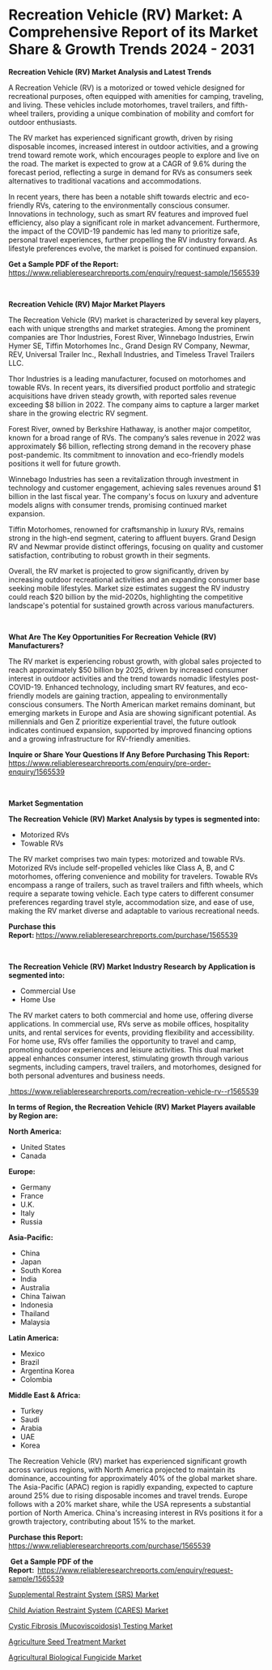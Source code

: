 <p><h1>Recreation Vehicle (RV) Market: A Comprehensive Report of its Market Share & Growth Trends 2024 - 2031</h1></p><p><strong>Recreation Vehicle (RV) Market Analysis and Latest Trends</strong></p>
<p><p>A Recreation Vehicle (RV) is a motorized or towed vehicle designed for recreational purposes, often equipped with amenities for camping, traveling, and living. These vehicles include motorhomes, travel trailers, and fifth-wheel trailers, providing a unique combination of mobility and comfort for outdoor enthusiasts.</p><p>The RV market has experienced significant growth, driven by rising disposable incomes, increased interest in outdoor activities, and a growing trend toward remote work, which encourages people to explore and live on the road. The market is expected to grow at a CAGR of 9.6% during the forecast period, reflecting a surge in demand for RVs as consumers seek alternatives to traditional vacations and accommodations. </p><p>In recent years, there has been a notable shift towards electric and eco-friendly RVs, catering to the environmentally conscious consumer. Innovations in technology, such as smart RV features and improved fuel efficiency, also play a significant role in market advancement. Furthermore, the impact of the COVID-19 pandemic has led many to prioritize safe, personal travel experiences, further propelling the RV industry forward. As lifestyle preferences evolve, the market is poised for continued expansion.</p></p>
<p><strong>Get a Sample PDF of the Report:&nbsp;</strong> <a href="https://www.reliableresearchreports.com/enquiry/request-sample/1565539?utm_campaign=10&utm_medium=2&utm_source=Github&utm_content=ia&utm_term=03112024&utm_id=recreation-vehicle-rv">https://www.reliableresearchreports.com/enquiry/request-sample/1565539</a></p>
<p>&nbsp;</p>
<p><strong>Recreation Vehicle (RV) Major Market Players</strong></p>
<p><p>The Recreation Vehicle (RV) market is characterized by several key players, each with unique strengths and market strategies. Among the prominent companies are Thor Industries, Forest River, Winnebago Industries, Erwin Hymer SE, Tiffin Motorhomes Inc., Grand Design RV Company, Newmar, REV, Universal Trailer Inc., Rexhall Industries, and Timeless Travel Trailers LLC.</p><p>Thor Industries is a leading manufacturer, focused on motorhomes and towable RVs. In recent years, its diversified product portfolio and strategic acquisitions have driven steady growth, with reported sales revenue exceeding $8 billion in 2022. The company aims to capture a larger market share in the growing electric RV segment.</p><p>Forest River, owned by Berkshire Hathaway, is another major competitor, known for a broad range of RVs. The company’s sales revenue in 2022 was approximately $6 billion, reflecting strong demand in the recovery phase post-pandemic. Its commitment to innovation and eco-friendly models positions it well for future growth.</p><p>Winnebago Industries has seen a revitalization through investment in technology and customer engagement, achieving sales revenues around $1 billion in the last fiscal year. The company's focus on luxury and adventure models aligns with consumer trends, promising continued market expansion.</p><p>Tiffin Motorhomes, renowned for craftsmanship in luxury RVs, remains strong in the high-end segment, catering to affluent buyers. Grand Design RV and Newmar provide distinct offerings, focusing on quality and customer satisfaction, contributing to robust growth in their segments.</p><p>Overall, the RV market is projected to grow significantly, driven by increasing outdoor recreational activities and an expanding consumer base seeking mobile lifestyles. Market size estimates suggest the RV industry could reach $20 billion by the mid-2020s, highlighting the competitive landscape's potential for sustained growth across various manufacturers.</p></p>
<p>&nbsp;</p>
<p><strong>What Are The Key Opportunities For Recreation Vehicle (RV) Manufacturers?</strong></p>
<p><p>The RV market is experiencing robust growth, with global sales projected to reach approximately $50 billion by 2025, driven by increased consumer interest in outdoor activities and the trend towards nomadic lifestyles post-COVID-19. Enhanced technology, including smart RV features, and eco-friendly models are gaining traction, appealing to environmentally conscious consumers. The North American market remains dominant, but emerging markets in Europe and Asia are showing significant potential. As millennials and Gen Z prioritize experiential travel, the future outlook indicates continued expansion, supported by improved financing options and a growing infrastructure for RV-friendly amenities.</p></p>
<p><strong>Inquire or Share Your Questions If Any Before Purchasing This Report:</strong> <a href="https://www.reliableresearchreports.com/enquiry/pre-order-enquiry/1565539?utm_campaign=10&utm_medium=2&utm_source=Github&utm_content=ia&utm_term=03112024&utm_id=recreation-vehicle-rv">https://www.reliableresearchreports.com/enquiry/pre-order-enquiry/1565539</a></p>
<p>&nbsp;</p>
<p><strong>Market Segmentation</strong></p>
<p><strong>The Recreation Vehicle (RV) Market Analysis by types is segmented into:</strong></p>
<p><ul><li>Motorized RVs</li><li>Towable RVs</li></ul></p>
<p><p>The RV market comprises two main types: motorized and towable RVs. Motorized RVs include self-propelled vehicles like Class A, B, and C motorhomes, offering convenience and mobility for travelers. Towable RVs encompass a range of trailers, such as travel trailers and fifth wheels, which require a separate towing vehicle. Each type caters to different consumer preferences regarding travel style, accommodation size, and ease of use, making the RV market diverse and adaptable to various recreational needs.</p></p>
<p><strong>Purchase this Report:&nbsp;</strong><a href="https://www.reliableresearchreports.com/purchase/1565539?utm_campaign=10&utm_medium=2&utm_source=Github&utm_content=ia&utm_term=03112024&utm_id=recreation-vehicle-rv">https://www.reliableresearchreports.com/purchase/1565539</a></p>
<p>&nbsp;</p>
<p><strong>The Recreation Vehicle (RV) Market Industry Research by Application is segmented into:</strong></p>
<p><ul><li>Commercial Use</li><li>Home Use</li></ul></p>
<p><p>The RV market caters to both commercial and home use, offering diverse applications. In commercial use, RVs serve as mobile offices, hospitality units, and rental services for events, providing flexibility and accessibility. For home use, RVs offer families the opportunity to travel and camp, promoting outdoor experiences and leisure activities. This dual market appeal enhances consumer interest, stimulating growth through various segments, including campers, travel trailers, and motorhomes, designed for both personal adventures and business needs.</p></p>
<p><a href="https://www.reliableresearchreports.com/recreation-vehicle-rv--r1565539?utm_campaign=10&utm_medium=2&utm_source=Github&utm_content=ia&utm_term=03112024&utm_id=recreation-vehicle-rv">&nbsp;https://www.reliableresearchreports.com/recreation-vehicle-rv--r1565539</a></p>
<p><strong>In terms of Region, the Recreation Vehicle (RV) Market Players available by Region are:</strong></p>
<p>
    <p> <strong> North America: </strong>
        <ul>
            <li>United States</li>
            <li>Canada</li>
        </ul>
        </p> 
    <p> <strong> Europe: </strong>
        <ul>
            <li>Germany</li>
            <li>France</li>
            <li>U.K.</li>
            <li>Italy</li>
            <li>Russia</li>
        </ul>
        </p> 
    <p> <strong> Asia-Pacific: </strong>
        <ul>
            <li>China</li>
            <li>Japan</li>
            <li>South Korea</li>
            <li>India</li>
            <li>Australia</li>
            <li>China Taiwan</li>
            <li>Indonesia</li>
            <li>Thailand</li>
            <li>Malaysia</li>
        </ul>
        </p> 
    <p> <strong> Latin America: </strong>
        <ul>
            <li>Mexico</li>
            <li>Brazil</li>
            <li>Argentina Korea</li>
            <li>Colombia</li>
        </ul>
        </p> 
    <p> <strong> Middle East & Africa: </strong>
        <ul>
            <li>Turkey</li>
            <li>Saudi</li>
            <li>Arabia</li>
            <li>UAE</li>
            <li>Korea</li>
        </ul>
    </p>
    </p>
<p><p>The Recreation Vehicle (RV) market has experienced significant growth across various regions, with North America projected to maintain its dominance, accounting for approximately 40% of the global market share. The Asia-Pacific (APAC) region is rapidly expanding, expected to capture around 25% due to rising disposable incomes and travel trends. Europe follows with a 20% market share, while the USA represents a substantial portion of North America. China's increasing interest in RVs positions it for a growth trajectory, contributing about 15% to the market.</p></p>
<p><strong>Purchase this Report: </strong><a href="https://www.reliableresearchreports.com/purchase/1565539?utm_campaign=10&utm_medium=2&utm_source=Github&utm_content=ia&utm_term=03112024&utm_id=recreation-vehicle-rv">https://www.reliableresearchreports.com/purchase/1565539</a></p>
<p>&nbsp;<strong>Get a Sample PDF of the Report:&nbsp;&nbsp;</strong><a href="https://www.reliableresearchreports.com/enquiry/request-sample/1565539?utm_campaign=10&utm_medium=2&utm_source=Github&utm_content=ia&utm_term=03112024&utm_id=recreation-vehicle-rv">https://www.reliableresearchreports.com/enquiry/request-sample/1565539</a></p>
<p><strong></strong></p>
<p><p><a href="https://github.com/JubayerMia832/Market-Research-Report-List-1/blob/main/supplemental-restraint-system-srs-market.md?utm_campaign=10&utm_medium=2&utm_source=Github&utm_content=ia&utm_term=03112024&utm_id=recreation-vehicle-rv">Supplemental Restraint System (SRS) Market</a></p><p><a href="https://github.com/kimhelmer83/Market-Research-Report-List-1/blob/main/child-aviation-restraint-system-cares-market.md?utm_campaign=10&utm_medium=2&utm_source=Github&utm_content=ia&utm_term=03112024&utm_id=recreation-vehicle-rv">Child Aviation Restraint System (CARES) Market</a></p><p><a href="https://issuu.com/reportprime-2/docs/cystic-fibrosis-mucoviscoidosis-tes_da567d9bb6ce78?utm_campaign=10&utm_medium=2&utm_source=Github&utm_content=ia&utm_term=03112024&utm_id=recreation-vehicle-rv">Cystic Fibrosis (Mucoviscoidosis) Testing Market</a></p><p><a href="https://www.linkedin.com/pulse/market-leaders-laggards-global-agriculture-seed-treatment-h7mre?utm_campaign=10&utm_medium=2&utm_source=Github&utm_content=ia&utm_term=03112024&utm_id=recreation-vehicle-rv">Agriculture Seed Treatment Market</a></p><p><a href="https://www.linkedin.com/pulse/navigating-agricultural-biological-fungicide-market-expert-analysis-kcjdc?utm_campaign=10&utm_medium=2&utm_source=Github&utm_content=ia&utm_term=03112024&utm_id=recreation-vehicle-rv">Agricultural Biological Fungicide Market</a></p></p>